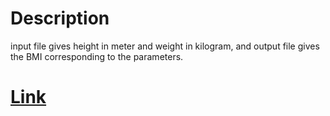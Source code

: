 # Description
input file gives height in meter and weight in kilogram, and output file gives the BMI corresponding to the parameters.

# [Link](https://hackmd.io/XDnh0QIqSd-6wfo8XhoNDA?view)
